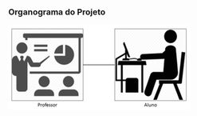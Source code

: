 ### Organograma do Projeto ###

![Organograma do Projeto](https://github.com/mateusblopes/fazendo-bi-do-zero/blob/master/2.%20Planejamento/imagens/Organograma%20do%20Projeto.png)